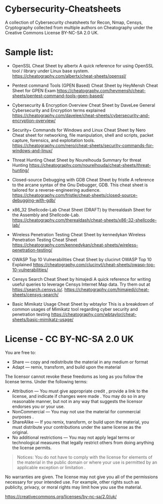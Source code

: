 # Cybersecurity-Cheatsheets
A collection of Cybersecurity cheatsheets for Recon, Nmap, Censys, Cryptography collected from multiple authors on Cheatography under the Creative Commons License BY-NC-SA 2.0 UK.

# Sample list:

- OpenSSL Cheat Sheet by albertx 
A quick reference for using OpenSSL tool / library under Linux base system.
https://cheatography.com/albertx/cheat-sheets/openssl/

- Pentest command Tools (GPEN Based) Cheat Sheet by HeyMensh
Cheat Sheet for GPEN Exam
https://cheatography.com/heymensh/cheat-sheets/pentest-command-tools-gpen-based/

- Cybersecurity & Encryption Overview Cheat Sheet by DaveLee
General Cybersecurity and Encryption terms explained
https://cheatography.com/davelee/cheat-sheets/cybersecurity-and-encryption-overview/

- Security+ Commands for Windows and Linux Cheat Sheet by Nero
Cheat sheet for networking, file manipulation, shell and scripts, packet capture, forensics, and exploitation tools.
https://cheatography.com/nero/cheat-sheets/security-commands-for-windows-and-linux/

- Threat Hunting Cheat Sheet by Nourelhouda
Summary for threat Hunting
https://cheatography.com/nourelhouda/cheat-sheets/threat-hunting/

- Closed-source Debugging with GDB Cheat Sheet by fristle
A reference to the arcane syntax of the Gnu Debugger, GDB. This cheat sheet is tailored for a reverse-engineering audience.
https://cheatography.com/fristle/cheat-sheets/closed-source-debugging-with-gdb/

- x86_32 Shellcode-Lab Cheat Sheet (DRAFT) by therealdash
Sheet for the Assembly and Shellcode-Lab.
https://cheatography.com/therealdash/cheat-sheets/x86-32-shellcode-lab/

- Wireless Penetration Testing Cheat Sheet by kennedykan
Wireless Penetration Testing Cheat Sheet
https://cheatography.com/kennedykan/cheat-sheets/wireless-penetration-testing/

- OWASP Top 10 Vulnerabilities Cheat Sheet by clucinvt
OWASP Top 10 Explained
https://cheatography.com/clucinvt/cheat-sheets/owasp-top-10-vulnerabilities/

- Censys Search Cheat Sheet by himajedi
A quick reference for writing useful queries to leverage Censys Internet Map data. Try them out at https://search.censys.io/. 
https://cheatography.com/himajedi/cheat-sheets/censys-search/

- Basic Mimikatz Usage Cheat Sheet by wbtaylor
This is a breakdown of common usages of Mimikatz tool regarding cyber security and penetration testing
https://cheatography.com/wbtaylor/cheat-sheets/basic-mimikatz-usage/


# License - CC BY-NC-SA 2.0 UK

You are free to:<br>
- Share — copy and redistribute the material in any medium or format<br>
- Adapt — remix, transform, and build upon the material

The licensor cannot revoke these freedoms as long as you follow the license terms.
Under the following terms:

- Attribution — You must give appropriate credit , provide a link to the license, and indicate if changes were made . You may do so in any reasonable manner, but not in any way that suggests the licensor endorses you or your use.
- NonCommercial — You may not use the material for commercial purposes .
- ShareAlike — If you remix, transform, or build upon the material, you must distribute your contributions under the same license as the original.
- No additional restrictions — You may not apply legal terms or technological measures that legally restrict others from doing anything the license permits.

> Notices:
You do not have to comply with the license for elements of the material in the public domain or where your use is permitted by an applicable exception or limitation .

No warranties are given. The license may not give you all of the permissions necessary for your intended use. For example, other rights such as publicity, privacy, or moral rights may limit how you use the material.

https://creativecommons.org/licenses/by-nc-sa/2.0/uk/
